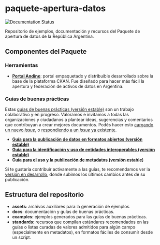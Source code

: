 # paquete-apertura-datos

[![Documentation Status](http://readthedocs.org/projects/paquete-apertura-datos/badge/?version=stable)](http://paquete-apertura-datos.readthedocs.org/es/stable/?badge=stable)

Repositorio de ejemplos, documentación y recursos del Paquete de apertura de datos de la República Argentina.

## Componentes del Paquete

### Herramientas

* **[Portal Andino](https://github.com/datosgobar/portal-andino)**: portal empaquetado y distribuible desarrollado sobre la base de la plataforma CKAN. Fue diseñado para hacer más fácil la apertura y federación de activos de datos en Argentina.

### Guías de buenas prácticas

Estas [guías de buenas prácticas (versión estable)](http://paquete-apertura-datos.readthedocs.io/es/stable) son un trabajo colaborativo y en progreso. Valoramos e invitamos a todas las organizaciones y ciudadanos a plantear ideas, sugerencias y comentarios que contribuyan a crear mejores documentos. Podés hacer esto [cargando un nuevo _issue_](https://github.com/datosgobar/paquete-apertura-datos/issues/new), o [respondiendo a un _issue_ ya existente](https://github.com/datosgobar/paquete-apertura-datos/issues).

* **[Guía para la publicación de datos en formatos abiertos (versión estable)](http://paquete-apertura-datos.readthedocs.io/es/stable/guia_abiertos.html)**
* **[Guia para la identificación y uso de entidades interoperables (versión estable)](http://paquete-apertura-datos.readthedocs.io/es/stable/guia_interoperables.html)**
* **[Guía para el uso y la publicación de metadatos (versión estable)](http://paquete-apertura-datos.readthedocs.io/es/stable/guia_metadatos.html)**

Si te gustaría contribuir activamente a las guías, te recomendamos ver la [versión en desarrollo](http://paquete-apertura-datos.readthedocs.io/es/latest), donde subimos los últimos cambios antes de su publicación.

## Estructura del repositorio

* **assets**: archivos auxiliares para la generación de ejemplos.
* **docs**: documentación y guías de buenas prácticas.
* **examples**: ejemplos generados para las guías de buenas prácticas.
* **standards**: recursos que compilan estándares recomendados en las guías o listas curadas de valores admitidos para algún campo (especialmente en metadatos), en formatos fáciles de consumir desde un script.




